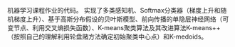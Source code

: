 机器学习课程作业的代码。
实现了多类感知机、Softmax分类器（梯度上升和随机梯度上升）、基于高斯分布假设的贝叶斯模型、前向传播的单隐层神经网络（可变节点、利用交叉熵损失函数）、K-means聚类算法及其改进算法K-means++（按照自己的理解利用轮盘赌方法确定初始聚类中心点）和K-medoids。
